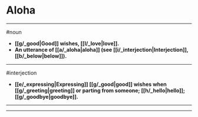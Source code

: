 # Aloha
---
#noun
- **[[g/_good|Good]] wishes, [[l/_love|love]].**
- **An utterance of [[a/_aloha|aloha]] (see [[i/_interjection|Interjection]], [[b/_below|below]]).**
---
#interjection
- **[[e/_expressing|Expressing]] [[g/_good|good]] wishes when [[g/_greeting|greeting]] or parting from someone; [[h/_hello|hello]]; [[g/_goodbye|goodbye]].**
---
---
